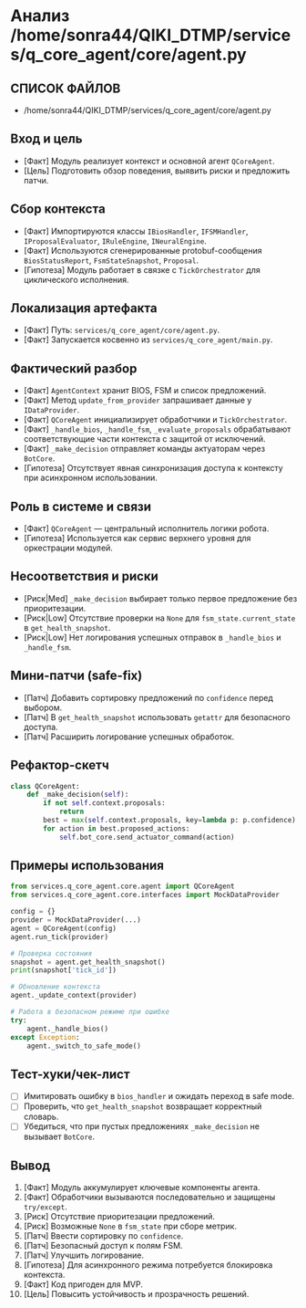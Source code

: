 # Анализ /home/sonra44/QIKI_DTMP/services/q_core_agent/core/agent.py

## СПИСОК ФАЙЛОВ
- /home/sonra44/QIKI_DTMP/services/q_core_agent/core/agent.py

## Вход и цель
- [Факт] Модуль реализует контекст и основной агент `QCoreAgent`.
- [Цель] Подготовить обзор поведения, выявить риски и предложить патчи.

## Сбор контекста
- [Факт] Импортируются классы `IBiosHandler`, `IFSMHandler`, `IProposalEvaluator`, `IRuleEngine`, `INeuralEngine`.
- [Факт] Используются сгенерированные protobuf-сообщения `BiosStatusReport`, `FsmStateSnapshot`, `Proposal`.
- [Гипотеза] Модуль работает в связке с `TickOrchestrator` для циклического исполнения.

## Локализация артефакта
- [Факт] Путь: `services/q_core_agent/core/agent.py`.
- [Факт] Запускается косвенно из `services/q_core_agent/main.py`.

## Фактический разбор
- [Факт] `AgentContext` хранит BIOS, FSM и список предложений.
- [Факт] Метод `update_from_provider` запрашивает данные у `IDataProvider`.
- [Факт] `QCoreAgent` инициализирует обработчики и `TickOrchestrator`.
- [Факт] `_handle_bios`, `_handle_fsm`, `_evaluate_proposals` обрабатывают соответствующие части контекста с защитой от исключений.
- [Факт] `_make_decision` отправляет команды актуаторам через `BotCore`.
- [Гипотеза] Отсутствует явная синхронизация доступа к контексту при асинхронном использовании.

## Роль в системе и связи
- [Факт] `QCoreAgent` — центральный исполнитель логики робота.
- [Гипотеза] Используется как сервис верхнего уровня для оркестрации модулей.

## Несоответствия и риски
- [Риск|Med] `_make_decision` выбирает только первое предложение без приоритезации.
- [Риск|Low] Отсутствие проверки на `None` для `fsm_state.current_state` в `get_health_snapshot`.
- [Риск|Low] Нет логирования успешных отправок в `_handle_bios` и `_handle_fsm`.

## Мини-патчи (safe-fix)
- [Патч] Добавить сортировку предложений по `confidence` перед выбором.
- [Патч] В `get_health_snapshot` использовать `getattr` для безопасного доступа.
- [Патч] Расширить логирование успешных обработок.

## Рефактор-скетч
```python
class QCoreAgent:
    def _make_decision(self):
        if not self.context.proposals:
            return
        best = max(self.context.proposals, key=lambda p: p.confidence)
        for action in best.proposed_actions:
            self.bot_core.send_actuator_command(action)
```

## Примеры использования
```python
from services.q_core_agent.core.agent import QCoreAgent
from services.q_core_agent.core.interfaces import MockDataProvider

config = {}
provider = MockDataProvider(...)
agent = QCoreAgent(config)
agent.run_tick(provider)

# Проверка состояния
snapshot = agent.get_health_snapshot()
print(snapshot['tick_id'])

# Обновление контекста
agent._update_context(provider)

# Работа в безопасном режиме при ошибке
try:
    agent._handle_bios()
except Exception:
    agent._switch_to_safe_mode()
```

## Тест-хуки/чек-лист
- [ ] Имитировать ошибку в `bios_handler` и ожидать переход в safe mode.
- [ ] Проверить, что `get_health_snapshot` возвращает корректный словарь.
- [ ] Убедиться, что при пустых предложениях `_make_decision` не вызывает `BotCore`.

## Вывод
1. [Факт] Модуль аккумулирует ключевые компоненты агента.
2. [Факт] Обработчики вызываются последовательно и защищены `try/except`.
3. [Риск] Отсутствие приоритезации предложений.
4. [Риск] Возможные `None` в `fsm_state` при сборе метрик.
5. [Патч] Ввести сортировку по `confidence`.
6. [Патч] Безопасный доступ к полям FSM.
7. [Патч] Улучшить логирование.
8. [Гипотеза] Для асинхронного режима потребуется блокировка контекста.
9. [Факт] Код пригоден для MVP.
10. [Цель] Повысить устойчивость и прозрачность решений.
